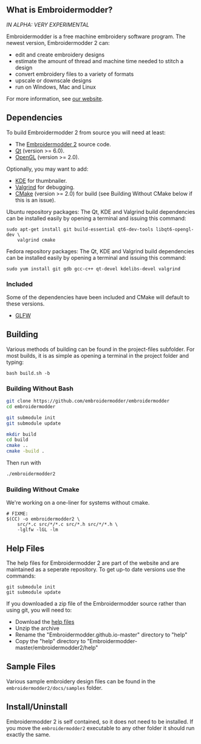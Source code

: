 What is Embroidermodder?
------------------------

_IN ALPHA: VERY EXPERIMENTAL_

Embroidermodder is a free machine embroidery software program.
The newest version, Embroidermodder 2 can:

- edit and create embroidery designs
- estimate the amount of thread and machine time needed to stitch a design
- convert embroidery files to a variety of formats
- upscale or downscale designs
- run on Windows, Mac and Linux

For more information, see [our website](http://www.libembroidery.org).

Dependencies
------------

To build Embroidermodder 2 from source you will need at least:

- The [Embroidermodder 2](https://github.com/Embroidermodder/Embroidermodder) source code.
- [Qt](http://www.qt-project.org) (version >= 6.0).
- [OpenGL](http://www.opengl.org) (version >= 2.0).

Optionally, you may want to add:

- [KDE](http://www.kde.org) for thumbnailer.
- [Valgrind](http://www.valgrind.org) for debugging.
- [CMake](http://cmake.org) (version >= 2.0) for build (see Building Without CMake below if this is an issue).

Ubuntu repository packages:
The Qt, KDE and Valgrind build dependencies can be installed easily by opening a terminal and issuing this command:

```
sudo apt-get install git build-essential qt6-dev-tools libqt6-opengl-dev \ 
    valgrind cmake
```

Fedora repository packages:
The Qt, KDE and Valgrind build dependencies can be installed easily by opening a terminal and issuing this command:

```
sudo yum install git gdb gcc-c++ qt-devel kdelibs-devel valgrind
```

### Included

Some of the dependencies have been included and CMake will default to these versions.

- [GLFW](http://www.glfw.org)

Building
--------

Various methods of building can be found in the project-files subfolder.
For most builds, it is as simple as opening a terminal in the
project folder and typing:

```
bash build.sh -b
```

### Building Without Bash

```sh
git clone https://github.com/embroidermodder/embroidermodder
cd embroidermodder

git submodule init
git submodule update

mkdir build
cd build
cmake ..
cmake -build .
```

Then run with

```sh
./embroidermodder2
```

### Building Without Cmake

We're working on a one-liner for systems without cmake.

```
# FIXME:
$(CC) -o embroidermodder2 \
    src/*.c src/*/*.c src/*.h src/*/*.h \
    -lglfw -lGL -lm
```

## Help Files

The help files for Embroidermodder 2 are part of the website and are maintained
as a seperate repository. To get up-to date versions use the commands:

```
git submodule init
git submodule update
```

If you downloaded a zip file of the Embroidermodder source rather than using git,
you will need to:

- Download the [help files](https://github.com/Embroidermodder/userman/archive/master.zip)
- Unzip the archive
- Rename the "Embroidermodder.github.io-master" directory to "help"
- Copy the "help" directory to "Embroidermodder-master/embroidermodder2/help"

## Sample Files

Various sample embroidery design files can be found in
the `embroidermodder2/docs/samples` folder.

## Install/Uninstall

Embroidermodder 2 is self contained, so it does not need to be installed. If you move
the `embroidermodder2` executable to any other folder it should run exactly the same.
